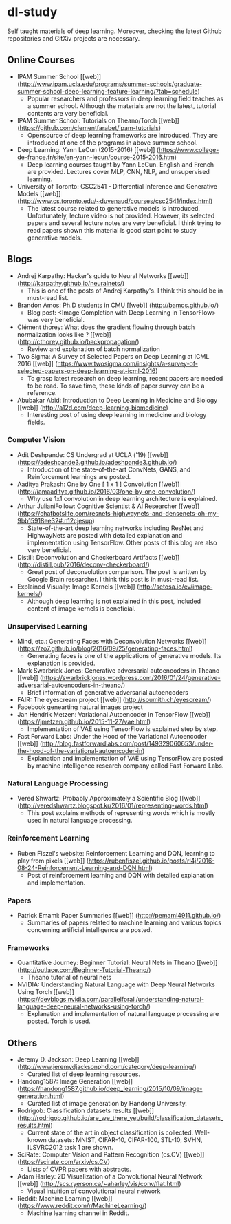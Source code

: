 # dl-study
Self taught materials of deep learning. Moreover, checking the latest Github repositories and GitXiv projects are necessary.

## Online Courses
* IPAM Summer School [[web]]
(http://www.ipam.ucla.edu/programs/summer-schools/graduate-summer-school-deep-learning-feature-learning/?tab=schedule)
  * Popular researchers and professors in deep learning field teaches as a summer school. Although the materials are not the latest, tutorial contents are very beneficial.
* IPAM Summer School: Tutorials on Theano/Torch [[web]]
(https://github.com/clementfarabet/ipam-tutorials)
  * Opensource of deep learning frameworks are introduced. They are introduced at one of the programs in above summer school.
* Deep Learning: Yann LeCun (2015-2016) [[web]]
(https://www.college-de-france.fr/site/en-yann-lecun/course-2015-2016.htm)
  * Deep learning courses taught by Yann LeCun. English and French are provided. Lectures cover MLP, CNN, NLP, and unsupervised learning.
* University of Toronto: CSC2541 - Differential Inference and Generative Models [[web]]
(http://www.cs.toronto.edu/~duvenaud/courses/csc2541/index.html)
  * The latest course related to generative models is introduced. Unfortunately, lecture video is not provided. However, its selected papers and several lecture notes are very beneficial. I think trying to read papers shown this material is good start point to study generative models.

## Blogs
* Andrej Karpathy: Hacker's guide to Neural Networks [[web]]
(http://karpathy.github.io/neuralnets/)
  * This is one of the posts of Andrej Karpathy's. I think this should be in must-read list.
* Brandon Amos: Ph.D students in CMU [[web]]
(http://bamos.github.io/)
  * Blog post: \<Image Completion with Deep Learning in TensorFlow\> was very beneficial.
* Clément thorey: What does the gradient flowing through batch normalization looks like ? [[web]]
(http://cthorey.github.io/backpropagation/)
  * Review and explanation of batch normalization
* Two Sigma: A Survey of Selected Papers on Deep Learning at ICML 2016 [[web]]
(https://www.twosigma.com/insights/a-survey-of-selected-papers-on-deep-learning-at-icml-2016)
  * To grasp latest research on deep learning, recent papers are needed to be read. To save time, these kinds of paper survey can be a reference.
* Abubakar Abid: Introduction to Deep Learning in Medicine and Biology [[web]]
(http://a12d.com/deep-learning-biomedicine)
  * Interesting post of using deep learning in medicine and biology fields.

### Computer Vision
* Adit Deshpande: CS Undergrad at UCLA ('19) [[web]]
(https://adeshpande3.github.io/adeshpande3.github.io/)
  * Introduction of the state-of-the-art ConvNets, GANS, and Reinforcement learnings are posted.
* Aaditya Prakash: One by One [ 1 x 1 ] Convolution [[web]]
(http://iamaaditya.github.io/2016/03/one-by-one-convolution/)
  * Why use 1x1 convolution in deep learning architecture is explained.
* Arthur JulianiFollow: Cognitive Scientist & AI Researcher [[web]]
(https://chatbotslife.com/resnets-highwaynets-and-densenets-oh-my-9bb15918ee32#.n12cjesup)
  * State-of-the-art deep learning networks including ResNet and HighwayNets are posted with detailed explanation and implementation using TensorFlow. Other posts of this blog are also very beneficial.
* Distill: Deconvolution and Checkerboard Artifacts [[web]]
(http://distill.pub/2016/deconv-checkerboard/)
  * Great post of deconvolution comparison. The post is written by Google Brain researcher. I think this post is in must-read list.
* Explained Visually: Image Kernels [[web]]
(http://setosa.io/ev/image-kernels/)
  * Although deep learning is not explained in this post, included content of image kernels is beneficial.

### Unsupervised Learning
* Mind, etc.: Generating Faces with Deconvolution Networks [[web]]
(https://zo7.github.io/blog/2016/09/25/generating-faces.html)
  * Generating faces is one of the applications of generative models. Its explanation is provided.
* Mark Swarbrick Jones: Generative adversarial autoencoders in Theano [[web]]
(https://swarbrickjones.wordpress.com/2016/01/24/generative-adversarial-autoencoders-in-theano/)
  * Brief information of generative adversarial autoencoders
* FAIR: The eyescream project [[web]]
(http://soumith.ch/eyescream/)
 * Facebook genearting natural images project
* Jan Hendrik Metzen: Variational Autoencoder in TensorFlow [[web]]
(https://jmetzen.github.io/2015-11-27/vae.html)
  * Implementation of VAE using TensorFlow is explained step by step.
* Fast Forward Labs: Under the Hood of the Variational Autoencoder [[web]]
(http://blog.fastforwardlabs.com/post/149329060653/under-the-hood-of-the-variational-autoencoder-in)
  * Explanation and implementation of VAE using TensorFlow are posted by machine intelligence research company called Fast Forward Labs.

### Natural Language Processing
* Vered Shwartz: Probably Approximately a Scientific Blog [[web]]
(http://veredshwartz.blogspot.kr/2016/01/representing-words.html)
  * This post explains methods of representing words which is mostly used in natural language processing.

### Reinforcement Learning
* Ruben Fiszel's website: Reinforcement Learning and DQN, learning to play from pixels [[web]]
(https://rubenfiszel.github.io/posts/rl4j/2016-08-24-Reinforcement-Learning-and-DQN.html)
  * Post of reinforcement learning and DQN with detailed explanation and implementation.



### Papers
* Patrick Emami: Paper Summaries [[web]]
(http://pemami4911.github.io/)
  * Summaries of papers related to machine learning and various topics concerning artificial intelligence are posted.


### Frameworks
* Quantitative Journey: Beginner Tutorial: Neural Nets in Theano [[web]]
(http://outlace.com/Beginner-Tutorial-Theano/)
  * Theano tutorial of neural nets
* NVIDIA: Understanding Natural Language with Deep Neural Networks Using Torch [[web]]
(https://devblogs.nvidia.com/parallelforall/understanding-natural-language-deep-neural-networks-using-torch/)
  * Explanation and implementation of natural language processing are posted. Torch is used.


## Others
* Jeremy D. Jackson: Deep Learning [[web]]
(http://www.jeremydjacksonphd.com/category/deep-learning/)
  * Curated list of deep learning resources.
* Handong1587: Image Generation [[web]]
(https://handong1587.github.io/deep_learning/2015/10/09/image-generation.html)
  * Curated list of image generation by Handong University.
* Rodrigob: Classification datasets results [[web]]
(http://rodrigob.github.io/are_we_there_yet/build/classification_datasets_results.html)
  * Current state of the art in object classification is collected. Well-known datasets: MNIST, CIFAR-10, CIFAR-100, STL-10, SVHN, ILSVRC2012 task 1 are shown.
* SciRate: Computer Vision and Pattern Recognition (cs.CV) [[web]]
(https://scirate.com/arxiv/cs.CV)
  * Lists of CVPR papers with abstracts.
* Adam Harley: 2D Visualization of a Convolutional Neural Network [[web]]
(http://scs.ryerson.ca/~aharley/vis/conv/flat.html)
  * Visual intuition of convolutional neural network
* Reddit: Machine Learning [[web]]
(https://www.reddit.com/r/MachineLearning/)
  * Machine learning channel in Reddit.
